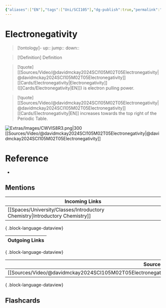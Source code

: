 ```yaml
---
{"aliases":["EN"],"tags":["Uni/SCI105"],"dg-publish":true,"permalink":"/cards/electronegativity/","dgPassFrontmatter":true}
---
```


# Electronegativity

> [!ontology]-
> up:: 
> jump:: 
> down:: 

> [!Definition] Definition

> [!quote] [[Sources/Video/@davidmckay2024SCI105M02T05Electronegativity\|@davidmckay2024SCI105M02T05Electronegativity]]
> [[Cards/Electronegativity\|Electronegativity]] ([[Cards/Electronegativity\|EN]]) is electron pulling power.

> [!quote] [[Sources/Video/@davidmckay2024SCI105M02T05Electronegativity\|@davidmckay2024SCI105M02T05Electronegativity]]
> [[Cards/Electronegativity\|EN]] increases towards the top right of the Periodic Table.

![Extras/Images/CWVIS8R3.png|300](/img/user/Extras/Images/CWVIS8R3.png)
[[Sources/Video/@davidmckay2024SCI105M02T05Electronegativity\|@davidmckay2024SCI105M02T05Electronegativity]]

# Reference

- 

## Mentions

| Incoming Links                                                                  |
| ------------------------------------------------------------------------------- |
| [[Spaces/University/Classes/Introductory Chemistry\|Introductory Chemistry]] |

{ .block-language-dataview}

| Outgoing Links |
| -------------- |

{ .block-language-dataview}

| Sources                                                                                                         |
| --------------------------------------------------------------------------------------------------------------- |
| [[Sources/Video/@davidmckay2024SCI105M02T05Electronegativity\|@davidmckay2024SCI105M02T05Electronegativity]] |

{ .block-language-dataview}

## Flashcards